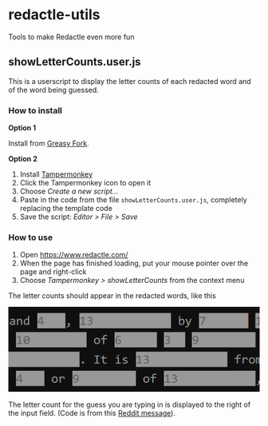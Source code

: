 # redactle-utils
Tools to make Redactle even more fun

## showLetterCounts.user.js

This is a userscript to display the letter counts of each redacted word and
of the word being guessed.

### How to install

**Option 1**

Install from [Greasy Fork](https://greasyfork.org/en/scripts/445440-showlettercounts).

**Option 2**
1. Install [Tampermonkey](https://www.tampermonkey.net/)
2. Click the Tampermonkey icon to open it
3. Choose _Create a new script..._
4. Paste in the code from the file `showLetterCounts.user.js`, completely replacing the template code
5. Save the script: _Editor > File > Save_

### How to use
1. Open https://www.redactle.com/
2. When the page has finished loading, put your mouse pointer over the page and right-click
3. Choose _Tampermonkey > showLetterCounts_ from the context menu

The letter counts should appear in the redacted words, like this

![Letter count example](images/letter-counts.png)

The letter count for the guess you are typing in is displayed to the right of the input field. (Code is from this [Reddit message](https://www.reddit.com/r/Redactle/comments/uui6kg/redactle_count_display)).
